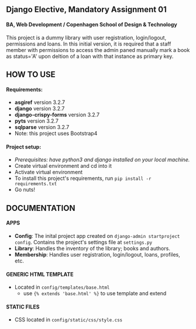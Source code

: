 ## Django Elective, Mandatory Assignment 01
#### BA, Web Development / Copenhagen School of Design & Technology

This project is a dummy library with user registration, login/logout, permissions and loans. In this initial version, it is required that a staff member with permissions to access the admin paned manually mark a book as status='A' upon deltion of a loan with that instance as primary key.

## HOW TO USE

#### Requirements:
* __asgiref__ version 3.2.7
* __django__ version 3.2.7
* __django-crispy-forms__ version 3.2.7
* __pyts__ version 3.2.7
* __sqlparse__ version 3.2.7
* Note: this project uses Bootstrap4

#### Project setup:
* _Prerequisites: have python3 and django installed on your local machine._
* Create virtual environment and cd into it
* Activate virtual environment
* To install this project's requirements, run ```pip install -r requirements.txt```
* Go nuts!


## DOCUMENTATION
#### APPS
* __Config__: The inital project app created on ```django-admin startproject config```. Contains the project's settings file at ``` settings.py ```
* __Library__: Handles the inventory of the library; books and authors.
* __Membership__: Handles user registration, login/logout, loans, profiles, etc.

#### GENERIC HTML TEMPLATE
* Located in ```config/templates/base.html```
  * use ``` {% extends 'base.html' %} ``` to use template and extend

#### STATIC FILES
* CSS located in ```config/static/css/style.css```